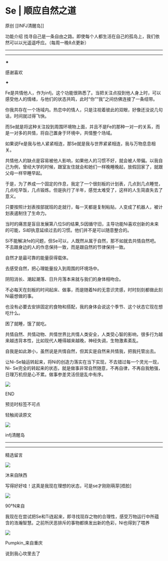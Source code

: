 # Se | 顺应自然之道

原创 [[INFJ清醒岛]]

功能介绍 找寻自己是一条自由之路。即使每个人都生活在自己的孤岛上，我们依然可以以光遥遥呼应。（每周一晚8点更新）

---

---

✦

感谢喜欢

✦

Fe是共情他人，作为infj，这个功能很熟悉了。当把关注点投到他人身上时，可以感受他人的情绪，与他们的状态共鸣，此时“你”“我”之间仿佛连接了一条纽带。

你我共存在一个场域内。热恋中的情人，只是注视着彼此的双眼，好像还没说几句话，时间就过得飞快。

而Se就是将这种关注投到周围环境物上面，并且不是Fe的那种一对一的关系，而是一对多的共情，将自己置身于环境中，共情整个场域。

如果说Fe是我与他人紧紧相连，那Se就是我与世界紧紧相连，我与万物息息相关。

共情他人的缺点是容易被他人影响，如果他人的习惯不好，就会被人带偏。以我自己为例，曾经大学的时候，跟室友住就会和她们一样晚睡晚起，放假回家了，就跟父母一样早睡早起。

于是，为了养成一个固定的作息，我定了一个很刻板的计划表，几点到几点睡觉，几点吃早饭，几点锻炼。但是执行了半年，感觉太难受了，这样的人生简直失去了意义。

只要按照计划表按部就班的走就行，每一天都是复制粘贴，人变成了机器人，被计划表遏制住了生命力。

当时的痛苦是盲目发展第八位Si的结果,Si因循守旧，主导功能Ni喜欢创新的未来的可能，Si却执意延续过去的习惯。他们并不是可以随意整合的。

Si不能解决fe的问题，但Se可以，人既然从属于自然，那不如就去共情自然吧。不去跟身边的人的作息保持一致，而是跟自然的节律保持一致。

自然才是最可靠的能量获得载体。

去感受自然，把心理能量投入到周围的环境场中。

阴阳消长、潮起潮落、日升月落本来就与我们的身体相吻合。

不必每天在刻板的时间起床、做事，而是随着Ni的无意识灵感，时时刻刻都做此刻Ni最想做的事。

也没有必要去安排固定的食物和搭配，我的身体会说这个季节、这个状态它现在想吃什么。

困了就睡，饿了就吃。

共情自然、共情动物、共情世界比共情人类安全，人类受心智的影响，很多行为越来越违背本性，比如现代人睡得越来越晚，神经失调，生物激素紊乱。

自我是如此渺小，虽然说是共情自然，但其实是自然来共情我，把我托管出去。

让Ni-Se轴运转起来，将Ni的创造力落实在当下实现，不去错过每一个灵光一现，Ni-
Se完全的转起来的状态，就是做事非常自然随意，不再自律，不再自我勉强，日理万机但是心不累。做事参差灵活但是乱中有序。

![](https://mmbiz.qpic.cn/mmbiz_gif/7FiadXCUBpqt43ySAFleQonQAWQDMwvCPOiaiaFlUYSG8ibicVqc4d5rBa4niaAWr9DmauJ43FCich2gaNDU6PiaKZQf6w/640?wx_fmt=gif)

END

预览时标签不可点

  


轻触阅读原文

![](http://mmbiz.qpic.cn/mmbiz_png/DZCdtia4bJxpcRrqEcIicNn7icChObS1Eqm6u2hlN1LGAHvlMHZg6O2a3A47KdeC6IqvVTuryNZQpDFQ1LX3JvT9w/0?wx_fmt=png)

infj清醒岛

---

---

精选留言

![](http://mmsns.qpic.cn/mmsns/iaxNB5XaibCeLTYWIUGCYm7cS1kFxTx4ibUSEBZJ6VnOdXPDItJ9PaGRg/0)

沐来自陕西

写得好好哇！这真是我现在理想的状态，可是se才刚刚萌芽[捂脸]

![](http://mmsns.qpic.cn/mmsns/iaxNB5XaibCeLTYWIUGCYm7cS1kFxTx4ibUSEBZJ6VnOdXPDItJ9PaGRg/0)

90°N来自

我现在在尝试把Se和Ti连起来，即寻找现存之物的合理性，感受万物运行中所蕴含的浩瀚智慧。之前所厌恶排斥的事物都焕发出新的色彩，Ni也得到了喂养

![](http://mmsns.qpic.cn/mmsns/iaxNB5XaibCeLTYWIUGCYm7cS1kFxTx4ibUSEBZJ6VnOdXPDItJ9PaGRg/0)

Pumpkin\_来自重庆

说到我心坎里去了